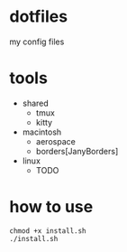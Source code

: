 # dotfiles
my config files

# tools
- shared
  - tmux
  - kitty
- macintosh
  - aerospace
  - borders[JanyBorders]
- linux
  - TODO

# how to use
```shell
chmod +x install.sh
./install.sh
```
